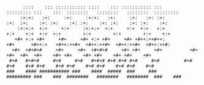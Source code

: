 <pre><code>

      ::::    ::: ::::::::::: ::::    ::: ::::::::::: :::            ::::::::: :::    :::  ::::::::   ::::::::   ::::::::  ::::::::: 
     :+:+:   :+:     :+:     :+:+:   :+:     :+:   :+: :+:               :+:  :+:    :+: :+:    :+: :+:    :+: :+:    :+: :+:    :+: 
    :+:+:+  +:+     +:+     :+:+:+  +:+     +:+  +:+   +:+             +:+    +:+  +:+  +:+        +:+        +:+        +:+    +:+  
   +#+ +:+ +#+     +#+     +#+ +:+ +#+     +#+ +#++:++#++:           +#+      +#++:+   +#++:++#+  +#++:++#+  +#++:++#+  +#++:++#:    
  +#+  +#+#+#     +#+     +#+  +#+#+#     +#+ +#+     +#+          +#+      +#+  +#+  +#+    +#+ +#+    +#+ +#+    +#+ +#+    +#+    
 #+#   #+#+#     #+#     #+#   #+#+# #+# #+# #+#     #+#         #+#      #+#    #+# #+#    #+# #+#    #+# #+#    #+# #+#    #+#     
###    #### ########### ###    ####  #####  ###     ###        ######### ###    ###  ########   ########   ########  ###    ###    

</code></pre>


<!---
EgilLapin/EgilLapin is a ✨ special ✨ repository because its `README.md` (this file) appears on your GitHub profile.
You can click the Preview link to take a look at your changes.
--->
